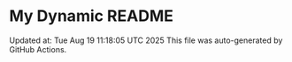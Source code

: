# My Dynamic README
Updated at: Tue Aug 19 11:18:05 UTC 2025
This file was auto-generated by GitHub Actions.
